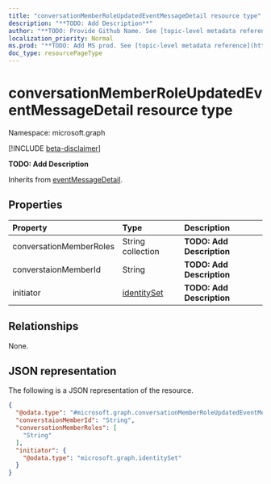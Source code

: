 ```yaml
---
title: "conversationMemberRoleUpdatedEventMessageDetail resource type"
description: "**TODO: Add Description**"
author: "**TODO: Provide Github Name. See [topic-level metadata reference](https://msgo.azurewebsites.net/add/document/guidelines/metadata.html#topic-level-metadata)**"
localization_priority: Normal
ms.prod: "**TODO: Add MS prod. See [topic-level metadata reference](https://msgo.azurewebsites.net/add/document/guidelines/metadata.html#topic-level-metadata)**"
doc_type: resourcePageType
---
```


# conversationMemberRoleUpdatedEventMessageDetail resource type

Namespace: microsoft.graph

[!INCLUDE [beta-disclaimer](../../includes/beta-disclaimer.md)]

**TODO: Add Description**


Inherits from [eventMessageDetail](../resources/eventmessagedetail.md).

## Properties
|Property|Type|Description|
|:---|:---|:---|
|conversationMemberRoles|String collection|**TODO: Add Description**|
|converstaionMemberId|String|**TODO: Add Description**|
|initiator|[identitySet](../resources/identityset.md)|**TODO: Add Description**|

## Relationships
None.

## JSON representation
The following is a JSON representation of the resource.
<!-- {
  "blockType": "resource",
  "@odata.type": "microsoft.graph.conversationMemberRoleUpdatedEventMessageDetail"
}
-->
``` json
{
  "@odata.type": "#microsoft.graph.conversationMemberRoleUpdatedEventMessageDetail",
  "converstaionMemberId": "String",
  "conversationMemberRoles": [
    "String"
  ],
  "initiator": {
    "@odata.type": "microsoft.graph.identitySet"
  }
}
```

